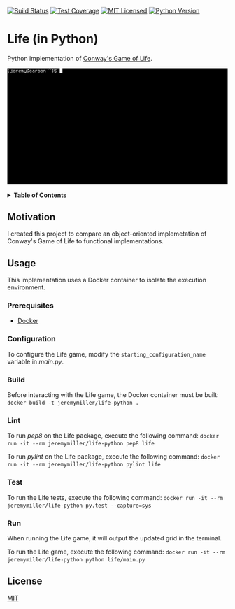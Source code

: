 [![Build Status](https://travis-ci.org/jeremy-miller/life-python.svg?branch=master)](https://travis-ci.org/jeremy-miller/life-python)
[![Test Coverage](https://coveralls.io/repos/github/jeremy-miller/life-python/badge.svg?branch=master)](https://coveralls.io/github/jeremy-miller/life-python?branch=master)
[![MIT Licensed](https://img.shields.io/badge/license-MIT-blue.svg)](https://github.com/jeremy-miller/life-python/blob/master/LICENSE)
[![Python Version](https://img.shields.io/badge/Python-3.6-blue.svg)]()

# Life (in Python)
Python implementation of [Conway's Game of Life](https://en.wikipedia.org/wiki/Conway%27s_Game_of_Life).

![Usage](https://github.com/jeremy-miller/life-python/blob/master/usage.gif)

<details>
<summary><strong>Table of Contents</strong></summary>

* [Motivation](#motivation)
* [Usage](#usage)
  + [Prerequisites](#prerequisites)
  + [Configuration](#configuration)
  + [Build](#build)
  + [Lint](#lint)
  + [Test](#test)
  + [Run](#run)
* [License](#license)
</details>

## Motivation
I created this project to compare an object-oriented implemetation of Conway's Game of Life to functional implementations.

## Usage
This implementation uses a Docker container to isolate the execution environment.

### Prerequisites
- [Docker](https://docs.docker.com/engine/installation/)

### Configuration
To configure the Life game, modify the ```starting_configuration_name``` variable in *main.py*.

### Build
Before interacting with the Life game, the Docker container must be built: ```docker build -t jeremymiller/life-python .```

### Lint
To run *pep8* on the Life package, execute the following command: ```docker run -it --rm jeremymiller/life-python pep8 life```

To run *pylint* on the Life package, execute the following command: ```docker run -it --rm jeremymiller/life-python pylint life```

### Test
To run the Life tests, execute the following command: ```docker run -it --rm jeremymiller/life-python py.test --capture=sys```

### Run
When running the Life game, it will output the updated grid in the terminal.

To run the Life game, execute the following command: ```docker run -it --rm jeremymiller/life-python python life/main.py```

## License
[MIT](https://github.com/jeremy-miller/life-python/blob/master/LICENSE)
